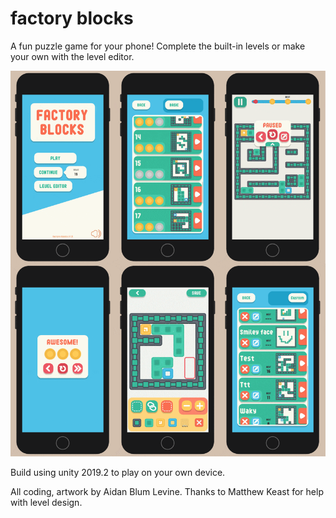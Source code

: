 # factory blocks

A fun puzzle game for your phone! Complete the built-in levels or make your own with the level editor. 

<img src="https://github.com/AidanBlumLevine/factory-blocks/blob/master/final%20tile%20game(YELLOW%20COIN).gif">


Build using unity 2019.2 to play on your own device.

All coding, artwork by Aidan Blum Levine. Thanks to Matthew Keast for help with level design.
